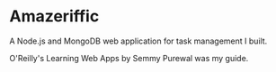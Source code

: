 Amazeriffic
===========
A Node.js and MongoDB web application for task management I built.

O'Reilly's Learning Web Apps by Semmy Purewal was my guide.
